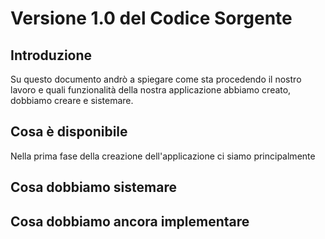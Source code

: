 # Versione 1.0 del Codice Sorgente 
## Introduzione 

Su questo documento andrò a spiegare come sta procedendo il nostro lavoro e quali funzionalità della nostra applicazione abbiamo creato, dobbiamo creare e sistemare. 

## Cosa è disponibile 

Nella prima fase della creazione dell'applicazione ci siamo principalmente 

## Cosa dobbiamo sistemare 
## Cosa dobbiamo ancora implementare 
